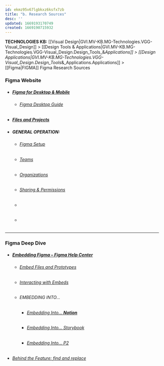 ```yaml
---
id: ekmz95v67lgbkxz6ksfx7zb
title: "b. Research Sources"
desc: ''
updated: 1669193170749
created: 1669190715932
---
```

<span class="BreadCrumbTrail Smallest">**TECHNOLOGIES KB:** [[Visual Design|GVI.MV-KB.MG-Technologies.VGG-Visual_Design]] > [[Design Tools & Applications|GVI.MV-KB.MG-Technologies.VGG-Visual_Design.Design_Tools_&_Applications]] > [[Design Applications|GVI.MV-KB.MG-Technologies.VGG-Visual_Design.Design_Tools_&_Applications.Applications]] > [[Figma|FIGMA]]</span>
<span class="TitleLine">
<span class="TitlePreface Normal Larger Lighter">Figma</span>
<span class="Title">Research Sources</span>
</span><div class="Divider"></div>
<!-- ----------------------------------------------------------------------- -->


### Figma Website
- ##### [Figma for Desktop & Mobile](https://help.figma.com/hc/en-us/categories/360002051613-Get-started#Figma-for-desktop-and-mobile)
  - ###### [Figma Desktop Guide](https://help.figma.com/hc/en-us/articles/5601429983767-Guide-to-the-Figma-desktop-app)
- ##### [Files and Projects](https://help.figma.com/hc/en-us/categories/360002051613-Get-started#Files-and-projects)
- ##### GENERAL OPERATION:
  - ###### [Figma Setup](https://help.figma.com/hc/en-us/categories/360002051613-Get-started#Set-up-Figma)
  - ###### [Teams](https://help.figma.com/hc/en-us/categories/360002051613-Get-started#Teams)
  - ###### [Organizations](https://help.figma.com/hc/en-us/categories/360002051613-Get-started#Organizations)
  - ###### [Sharing & Permissions](https://help.figma.com/hc/en-us/categories/360002051613-Get-started#Sharing-and-permissions)
  - ###### []()
  - ###### []()


--------------------------------------------------------------------------------


### Figma Deep Dive
- ##### [**Embedding Figma** – Figma Help Center](https://help.figma.com/hc/en-us/sections/4420635724567-Embed-Figma)
  - ###### [Embed Files and Prototypes](https://help.figma.com/hc/en-us/articles/360039827134-Embed-files-and-prototypes)
  - ###### [Interacting with Embeds](https://help.figma.com/hc/en-us/articles/360051741274-Interact-with-embeds)
  - ###### EMBEDDING INTO...
    - ###### [Embedding Into... **Notion**](https://help.figma.com/hc/en-us/articles/360046037373-Notion-and-Figma)
    - ###### [Embedding Into... Storybook](https://help.figma.com/hc/en-us/articles/360045003494-Storybook-and-Figma)
    - ###### [Embedding Into... P2](https://help.figma.com/hc/en-us/articles/1500002613622-P2-and-Figma)
- ###### [Behind the Feature: find and replace](https://www.figma.com/blog/behind-the-feature-find-and-replace/)